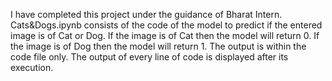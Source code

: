 I have completed this project under the guidance of Bharat Intern.
Cats&Dogs.ipynb consists of the code of the model to predict if the entered image is of Cat or Dog.
If the image is of Cat then the model will return 0.
If the image is of Dog then the model will return 1.
The output is within the code file only.
The output of every line of code is displayed after its execution.
